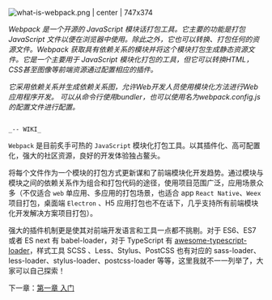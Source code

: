![what-is-webpack.png | center | 747x374](https://cdn.nlark.com/yuque/0/2018/png/114852/1538231421415-79be3f70-31b0-429e-9890-08db84e67950.png "")

*Webpack 是一个开源的 JavaScript 模块话打包工具。它主要的功能是打包 JavaScript 文件以便在浏览器中使用。除此之外，它也可以转换、打包任何的资源文件。Webpack 获取具有依赖关系的模块并将这个模块打包生成静态资源文件。它是一个主要用于 JavaScript 模块化打包的工具，但它可以转换HTML，CSS甚至图像等前端资源通过配置相应的插件。*

*它采用依赖关系并生成依赖关系图，允许Web开发人员使用模块化方法进行Web应用程序开发。 可以从命令行使用bundler，也可以使用名为webpack.config.js的配置文件进行配置。*

                                                                                             _-- WIKI_

`Webpack` 是目前炙手可热的 `JavaScript` 模块化打包工具。以其插件化、高可配置化，强大的社区资源，良好的开发体验独占鳌头。

将每个文件作为一个模块的打包方式更新谋和了前端模块化开发趋势。通过模块与模块之间的依赖关系作为组合和打包代码的途径，使用项目范围广泛，应用场景众多（不仅适合 `web` 单应用、多应用的打包场景，也适合 app `React Native`、`Weex` 项目打包，桌面端 `Electron` 、H5 应用打包也不在话下，几乎支持所有前端模块化开发解决方案项目打包）。

强大的插件机制更是使其对前端开发语言和工具一点都不挑剔。对于 ES6、ES7 或者 ES next 有 babel-loader，对于 TypeScript 有 [awesome-typescript-loader](https://github.com/s-panferov/awesome-typescript-loader)，样式工具 SCSS 、Less、Stylus、PostCSS 也有对应的 sass-loader、less-loader、stylus-loader、postcss-loader 等等，这里我就不一一列举了，大家可以自己探索！

下一章：[第一章 入门](/di-yi-zhang-ru-men-pei-zhi.md)

